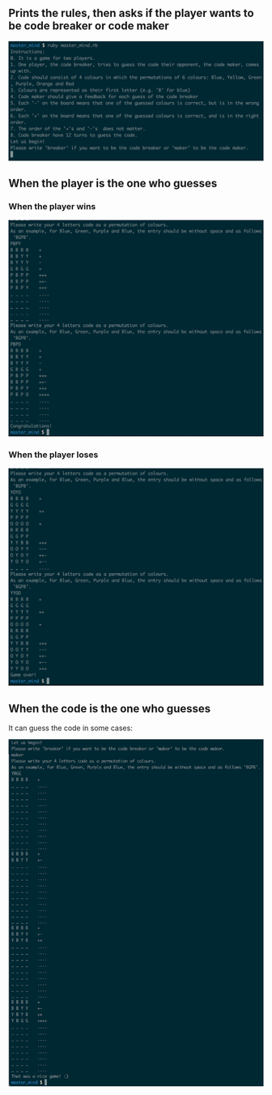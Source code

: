 ## Prints the rules, then asks if the player wants to be code breaker or code maker

![at_first](./images/at_first.png)

## When the player is the one who guesses

### When the player wins

![wins](./images/wins.png)

### When the player loses

![loses](./images/loses.png)

## When the code is the one who guesses

It can guess the code in some cases:

![ai](./images/ai.png)